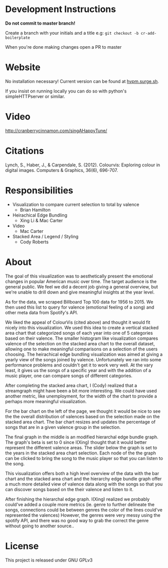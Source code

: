 # Development Instructions
**Do not commit to master branch!**

Create a branch with your initials and a title e.g:
`git checkout -b cr-add-boilerplate`

When you're done making changes open a PR to master

# Website
No installation necessary! Current version can be found at [hvpm.surge.sh](https://hvpm.surge.sh).

If you insist on running locally you can do so with python's simpleHTTPserver or similar.

# Video

http://cranberrycinnamon.com/singAHappyTune/

# Citations
Lynch, S., Haber, J., & Carpendale, S. (2012). Colourvis: Exploring colour in digital images. Computers & Graphics, 36(6), 696-707.

# Responsibilities

  * Visualization to compare current selection to total by valence
    - Brian Hamilton
  * Heirachical Edge Bundling
    - Xing Li & Mac Carter
  * Video
    - Mac Carter
  * Stacked Area / Legend / Styling
    - Cody Roberts

# About
The goal of this visualization was to aesthetically present the emotional changes in popular
American music over time.  The target audience is the general public.  We feel we did a decent
job giving a general overview, but we're unable to drill down and give meaningful insights at the
year level.  

As for the data, we scraped Billboard Top 100 data for 1956 to 2015. We then used this list to query
for valence (emotional feeling of a song) and other meta data from Spotify's API.

We liked the appeal of ColourVis (cited above) and thought it would fit nicely into this visualization. 
We used this idea to create a vertical stacked area chart that categorized songs of each year into one
of 5 categories based on their valence. The smaller histogram like visualization compares valence of
the selection on the stacked area chart to the overall dataset, allowing one to make meaningful comparisons
on a selection of the users choosing. The heirachical edge bundling visualization was aimed at giving
a yearly view of the songs joined by valence.  Unfortunately we ran into some performance problems and
couldn't get it to work very well.  At the vary least, it gives us the songs of a specific year and with
the addition of a music player, one can compare songs of different categories.

After completing the stacked area chart, I (Cody) realized that a streamgraph might have been a bit more
interesting.  We could have used another metric, like unemployment, for the width of the chart to provide
a perhaps more meaningful visualization.

For the bar chart on the left of the page, we thought it would be nice to see the the overall distribution of 
valences based on the selection made on the stacked area chart. The bar chart resizes and updates the 
percentage of songs that are in a given valence group in the selection.

The final graph in the middle is an modified hierarchal edge bundle graph. The graph's beta is set to 0 since
I(Xing) thought that it would better represent the different valence areas. The slider below the graph is
set to the years in the stacked area chart selection. Each node of the the graph can be clicked to bring the
song to the music player so that you can listen to the song.

This visualization offers both a high level overview of the data with the bar chart and the stacked area chart
and the hierarchy edge bundle graph offer a much more detailed view of valence data along with the songs so that you
can discover songs based on the their valence and listen to it.

After finishing the hierarchal edge graph. I(Xing) realized we probably could've added a couple more metrics
(ie. genre to further delineate the songs, connections could be between genres the color of the lines could've represented
the valences) However, the genres were very messy using the spotify API, and there was no good way to grab the correct
the genre without going to another source.. 

# License
This project is released under GNU GPLv3
